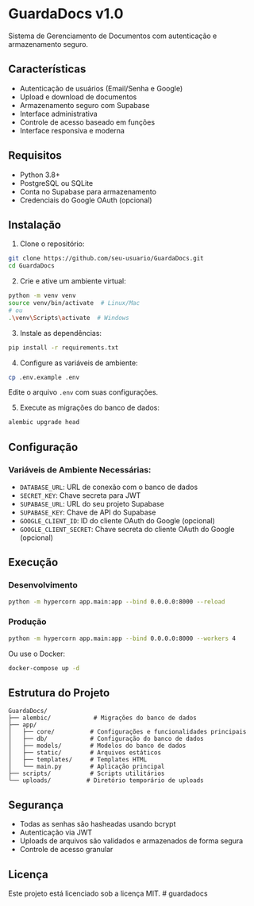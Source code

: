 # GuardaDocs v1.0

Sistema de Gerenciamento de Documentos com autenticação e armazenamento seguro.

## Características

- Autenticação de usuários (Email/Senha e Google)
- Upload e download de documentos
- Armazenamento seguro com Supabase
- Interface administrativa
- Controle de acesso baseado em funções
- Interface responsiva e moderna

## Requisitos

- Python 3.8+
- PostgreSQL ou SQLite
- Conta no Supabase para armazenamento
- Credenciais do Google OAuth (opcional)

## Instalação

1. Clone o repositório:
```bash
git clone https://github.com/seu-usuario/GuardaDocs.git
cd GuardaDocs
```

2. Crie e ative um ambiente virtual:
```bash
python -m venv venv
source venv/bin/activate  # Linux/Mac
# ou
.\venv\Scripts\activate  # Windows
```

3. Instale as dependências:
```bash
pip install -r requirements.txt
```

4. Configure as variáveis de ambiente:
```bash
cp .env.example .env
```
Edite o arquivo `.env` com suas configurações.

5. Execute as migrações do banco de dados:
```bash
alembic upgrade head
```

## Configuração

### Variáveis de Ambiente Necessárias:

- `DATABASE_URL`: URL de conexão com o banco de dados
- `SECRET_KEY`: Chave secreta para JWT
- `SUPABASE_URL`: URL do seu projeto Supabase
- `SUPABASE_KEY`: Chave de API do Supabase
- `GOOGLE_CLIENT_ID`: ID do cliente OAuth do Google (opcional)
- `GOOGLE_CLIENT_SECRET`: Chave secreta do cliente OAuth do Google (opcional)

## Execução

### Desenvolvimento

```bash
python -m hypercorn app.main:app --bind 0.0.0.0:8000 --reload
```

### Produção

```bash
python -m hypercorn app.main:app --bind 0.0.0.0:8000 --workers 4
```

Ou use o Docker:

```bash
docker-compose up -d
```

## Estrutura do Projeto

```
GuardaDocs/
├── alembic/            # Migrações do banco de dados
├── app/
│   ├── core/          # Configurações e funcionalidades principais
│   ├── db/            # Configuração do banco de dados
│   ├── models/        # Modelos do banco de dados
│   ├── static/        # Arquivos estáticos
│   ├── templates/     # Templates HTML
│   └── main.py        # Aplicação principal
├── scripts/           # Scripts utilitários
└── uploads/          # Diretório temporário de uploads
```

## Segurança

- Todas as senhas são hasheadas usando bcrypt
- Autenticação via JWT
- Uploads de arquivos são validados e armazenados de forma segura
- Controle de acesso granular

## Licença

Este projeto está licenciado sob a licença MIT. # guardadocs
